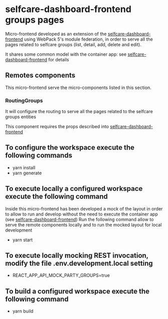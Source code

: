# selfcare-dashboard-frontend groups pages
Micro-frontend developed as an extension of the [selfcare-dashboard-frontend](https://github.com/pagopa/selfcare-dashboard-frontend) using WebPack 5's module federation, in order to serve all the pages related to selfcare groups (list, detail, add, delete and edit).

It shares some common model with the container app: see [selfcare-dashboard-frontend](https://github.com/pagopa/selfcare-dashboard-frontend#data-and-modeltypes-shared-with-remotes-micro-frontend) for details

## Remotes components
This micro-frontend serve the micro-components listed in this section.

### RoutingGroups
It will configure the routing to serve all the pages related to the selfcare groups entities

This component requires the props described into [selfcare-dashboard-frontend](https://github.com/pagopa/selfcare-dashboard-frontend#props-to-configure-dashboard-micro-frontends-pages)


## To configure the workspace execute the following commands
- yarn install
- yarn generate

## To execute locally a configured workspace execute the following command
Inside this micro-frontend has been developed a mock of the layout in order to allow to run and develop without the need to execute the container app (see [selfcare-dashboard-frontend](https://github.com/pagopa/selfcare-dashboard-frontend))
Run the following command allow to serve the remote components locally and to run the mocked layout for local development
- yarn start

## To execute locally mocking REST invocation, modify the file .env.development.local setting
- REACT_APP_API_MOCK_PARTY_GROUPS=true

## To build a configured workspace execute the following command
- yarn build